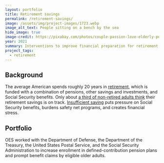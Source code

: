 ```yaml
---
layout: portfolio
title: Retirement savings
permalink: /retirement-savings/
image: /assets/img/project-images/1723.webp
image_alt_text: People sitting on a bench by the sea
hide_image: true
image-credit: https://pixabay.com/photos/couple-passion-love-elderly-person-3113574/
year: 2021
summary: Interventions to improve financial preparation for retirement
project_tags:
  - retirement
---
```


## Background
The average American spends roughly 20 years in <a href="https://www.dol.gov/sites/dolgov/files/ebsa/about-ebsa/our-activities/resource-center/publications/top-10-ways-to-prepare-for-retirement.pdf" target="_blank">retirement</a>, which is funded with a combination of pensions, other savings and investments, and Social Security benefits. Only about <a href="https://www.federalreserve.gov/publications/2019-economic-well-being-of-us-households-in-2018-preface.htm" target="_blank">a third of non-retired adults think</a> their retirement savings is on track. <a href="https://www.federalreserve.gov/econresdata/older-adults-survey/July-2013-Financial-Stress-and-Well-Being-of-Older-Adults.htm#SourcesOfFinancialStress-F2584C6A" target="_blank">Insufficient saving</a> puts pressure on Social Security benefits, burdens safety net programs, and creates financial stress.

## Portfolio
OES worked with the Department of Defense, the Department of the Treasury, the United States Postal Service, and the Social Security Administration to increase enrollment in defined-contribution pension plans and prompt benefit claims by eligible older adults.

